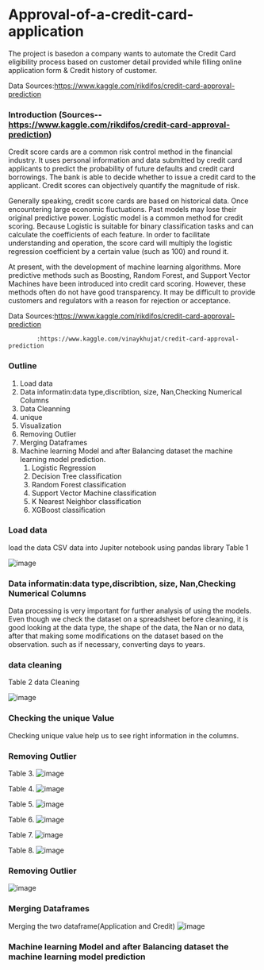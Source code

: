 # Approval-of-a-credit-card-application
The project is basedon a company wants to automate the Credit Card eligibility process based on customer detail provided while filling online application form & Credit history of customer.

Data Sources:https://www.kaggle.com/rikdifos/credit-card-approval-prediction

### Introduction (Sources--https://www.kaggle.com/rikdifos/credit-card-approval-prediction)

Credit score cards are a common risk control method in the financial industry. It uses personal information and data submitted by credit card applicants to predict the probability of future defaults and credit card borrowings. The bank is able to decide whether to issue a credit card to the applicant. Credit scores can objectively quantify the magnitude of risk.
 
Generally speaking, credit score cards are based on historical data. Once encountering large economic fluctuations. Past models may lose their original predictive power. Logistic model is a common method for credit scoring. Because Logistic is suitable for binary classification tasks and can calculate the coefficients of each feature. In order to facilitate understanding and operation, the score card will multiply the logistic regression coefficient by a certain value (such as 100) and round it.
 
At present, with the development of machine learning algorithms. More predictive methods such as Boosting, Random Forest, and Support Vector Machines have been introduced into credit card scoring. However, these methods often do not have good transparency. It may be difficult to provide customers and regulators with a reason for rejection or acceptance.


Data Sources:https://www.kaggle.com/rikdifos/credit-card-approval-prediction

            :https://www.kaggle.com/vinaykhujat/credit-card-approval-prediction

### Outline

1. Load data
2. Data informatin:data type,discribtion, size, Nan,Checking Numerical Columns
3. Data Cleanning
4. unique
5. Visualization
6. Removing Outlier
7. Merging Dataframes
8. Machine learning Model and after Balancing dataset the machine learning model prediction.
    1. Logistic Regression
    2. Decision Tree classification
    3. Random Forest classification
    4. Support Vector Machine classification
    5. K Nearest Neighbor classification
    6. XGBoost classification
 

### Load data
 
load the data CSV data into Jupiter notebook using pandas library
Table 1

 ![image](https://user-images.githubusercontent.com/80365882/139561296-b590a1d6-0b15-4dca-b56c-ac7bb63fe1c3.png)

 ### Data informatin:data type,discribtion, size, Nan,Checking Numerical Columns
 Data processing is very important for further analysis of using the models. Even though we check the dataset on a spreadsheet before cleaning, it is good looking at the data type, the shape of the data, the Nan or no data, after that making some modifications on the dataset based on the observation. such as if necessary, converting days to years.
  
   
 ### data cleaning

Table 2 data Cleaning

![image](https://user-images.githubusercontent.com/80365882/139561360-8dc1a380-e1a4-49fe-9ff3-e2a8810c9da0.png)

### Checking the unique Value
Checking unique value help us to see right information in the columns.

### Removing Outlier

Table 3.
![image](https://user-images.githubusercontent.com/80365882/139747655-80741242-f02c-43bf-a97e-70c2c6afc44f.png)

Table 4. 
![image](https://user-images.githubusercontent.com/80365882/139747706-e45e5468-cc2b-4b83-a628-630e6243c8f6.png)

Table 5.
![image](https://user-images.githubusercontent.com/80365882/139747817-148c6ae3-c515-4a1f-9985-9e572f5b250a.png)

Table 6.
![image](https://user-images.githubusercontent.com/80365882/139747854-d1a5ea63-e572-448c-8be8-f3f579bf2d51.png)

Table 7.
![image](https://user-images.githubusercontent.com/80365882/139747896-94a622b4-81b8-48e0-bcba-9be5441c60ef.png)

Table 8.
![image](https://user-images.githubusercontent.com/80365882/139748309-eb93dd17-eb3d-4d84-b6d0-a6f854d6188d.png)


### Removing Outlier

![image](https://user-images.githubusercontent.com/80365882/139748036-0f224f6b-9cd9-401b-8e91-ecb908793b50.png)

### Merging Dataframes
Merging the two dataframe(Application and Credit)
![image](https://user-images.githubusercontent.com/80365882/139749078-4763d673-598f-43b0-9ffd-dd96ce2aaca6.png)

### Machine learning Model and after Balancing dataset the machine learning model prediction




